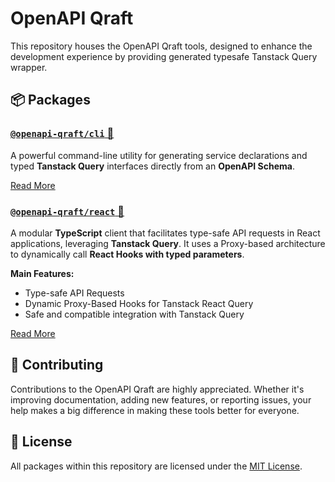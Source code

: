 # OpenAPI Qraft

This repository houses the OpenAPI Qraft tools, designed to enhance the development experience by providing
generated typesafe Tanstack Query wrapper.

## 📦 Packages

### [`@openapi-qraft/cli` 🔗](./packages/cli/README.md)

A powerful command-line utility for generating service declarations and typed **Tanstack Query** interfaces directly from an
**OpenAPI Schema**.

[Read More](./packages/cli/README.md)

### [`@openapi-qraft/react` 🔗](./packages/react-client/README.md)

A modular **TypeScript** client that facilitates type-safe API requests in React applications, leveraging **Tanstack Query**. It
uses a Proxy-based architecture to dynamically call **React Hooks with typed parameters**.

**Main Features:**

- Type-safe API Requests
- Dynamic Proxy-Based Hooks for Tanstack React Query
- Safe and compatible integration with Tanstack Query

[Read More](./packages/react-client/README.md)

## 🤝 Contributing

Contributions to the OpenAPI Qraft are highly appreciated. Whether it's improving documentation, adding new
features, or reporting issues, your help makes a big difference in making these tools better for everyone.

## 📄 License

All packages within this repository are licensed under the [MIT License](./LICENSE.txt).
